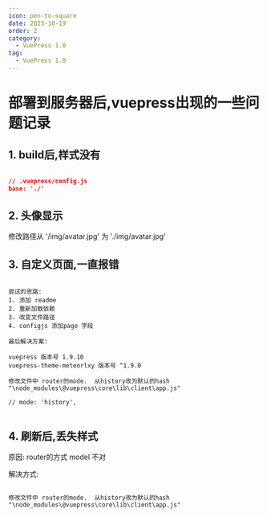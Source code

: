 ```yaml
---
icon: pen-to-square
date: 2023-10-19
order: 2
category:
  - VuePress 1.0
tag:
  - VuePress 1.0
---
```


# 部署到服务器后,vuepress出现的一些问题记录

## 1. build后,样式没有

```json

// .vuepress/config.js
base: './'

```

## 2. 头像显示

修改路径从 '/img/avatar.jpg' 为 './img/avatar.jpg'

## 3. 自定义页面,一直报错


```

尝试的思路: 
1. 添加 readme 
2. 重新加载依赖
3. 改变文件路径
4. configjs 添加page 字段

最后解决方案:

vuepress 版本号 1.9.10
vuepress-theme-meteorlxy 版本号 ^1.9.0

修改文件中 router的mode.  从history改为默认的hash
"\node_modules\@vuepress\core\lib\client\app.js" 

// mode: 'history',


```


## 4. 刷新后,丢失样式

原因: router的方式 model 不对

解决方式: 
```

修改文件中 router的mode.  从history改为默认的hash
"\node_modules\@vuepress\core\lib\client\app.js" 

```
